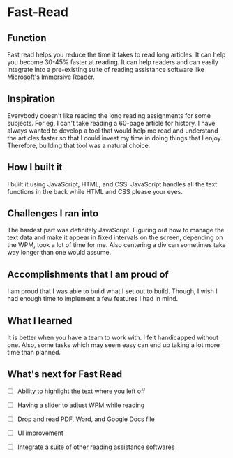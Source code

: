 # Fast-Read
## Function
Fast read helps you reduce the time it takes to read long articles. It can help you become 30-45% faster at reading. It can help readers and can easily integrate into a pre-existing suite of reading assistance software like Microsoft's Immersive Reader.

## Inspiration
Everybody doesn't like reading the long reading assignments for some subjects. For eg, I can't take reading a 60-page article for history. I have always wanted to develop a tool that would help me read and understand the articles faster so that I could invest my time in doing things that I enjoy. Therefore, building that tool was a natural choice.

## How I built it
I built it using JavaScript, HTML, and CSS. JavaScript handles all the text functions in the back while HTML and CSS please your eyes.

## Challenges I ran into
The hardest part was definitely JavaScript. Figuring out how to manage the text data and make it appear in fixed intervals on the screen, depending on the WPM, took a lot of time for me. Also centering a div can sometimes take way longer than one would assume.

## Accomplishments that I am proud of
I am proud that I was able to build what I set out to build. Though, I wish I had enough time to implement a few features I had in mind.

## What I learned
It is better when you have a team to work with. I felt handicapped without one. Also, some tasks which may seem easy can end up taking a lot more time than planned.

## What's next for Fast Read
- [ ] Ability to highlight the text where you left off
- [ ]  Having a slider to adjust WPM while reading
- [ ] Drop and read PDF, Word, and Google Docs file
- [ ] UI improvement
- [ ] Integrate a suite of other reading assistance softwares

